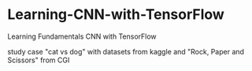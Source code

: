# Learning-CNN-with-TensorFlow
Learning Fundamentals CNN with TensorFlow

study case "cat vs dog" with datasets from kaggle and "Rock, Paper and Scissors" from CGI
